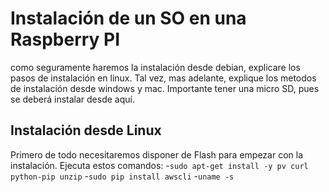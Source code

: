# Instalación de un SO en una Raspberry PI
como seguramente haremos la instalación desde debian, explicare los pasos de instalación en linux.
Tal vez, mas adelante, explique los metodos de instalación desde windows y mac.
Importante tener una micro SD, pues se deberá instalar desde aquí.
## Instalación desde Linux
Primero de todo necesitaremos disponer de Flash para empezar con la instalación.
Ejecuta estos comandos:
 -`sudo apt-get install -y pv curl python-pip unzip`
 -`sudo pip install awscli`
 -`uname -s`
